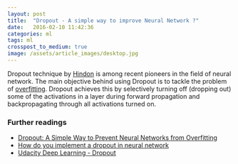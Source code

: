 ```yaml
---
layout: post
title:  "Dropout - A simple way to improve Neural Network ?"
date:   2016-02-10 11:42:36
categories: ml
tags: ml
crosspost_to_medium: true
image: /assets/article_images/desktop.jpg
---
```


Dropout technique by [Hindon](https://www.cs.toronto.edu/~hinton/) is among recent pioneers in the field of neural network. The main objective
behind using Dropout is to tackle the problem of [overfitting](https://en.wikipedia.org/wiki/Overfitting). Dropout achieves this by selectively
turning off (dropping out) some of the activations in a layer during forward propagation and backpropagating through all activations turned on.

### Further readings

+ [Dropout: A Simple Way to Prevent Neural Networks from Overfitting][paper-link]
+ [How do you implement a dropout in neural network](quora-link)
+ [Udacity Deep Learning - Dropout](udacity-link)

[quora-link]: https://www.quora.com/How-do-you-implement-a-dropout-in-deep-neural-networks
[paper-link]: https://www.cs.toronto.edu/~hinton/absps/JMLRdropout.pdf
[udacity-link]: https://www.udacity.com/course/viewer#!/c-ud730/l-6379031992/m-6392358586
